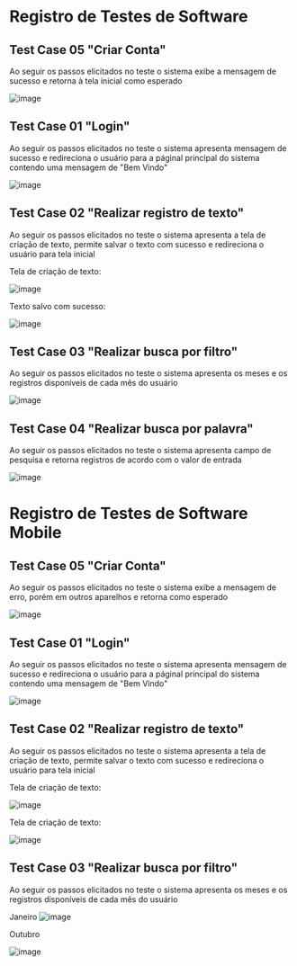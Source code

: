 # Registro de Testes de Software

## Test Case 05 "Criar Conta"

Ao seguir os passos elicitados no teste o sistema exibe a mensagem de sucesso e retorna à tela inicial como esperado

![image](https://github.com/ICEI-PUC-Minas-PMV-ADS/pmv-ads-2023-2-e4-proj-infra-t1-pmv-ads-2023-2-e4-projmoodtracker/assets/90872650/0b356080-8c7f-4390-9fec-c8f1b5927910)

## Test Case 01 "Login"
Ao seguir os passos elicitados no teste o sistema apresenta mensagem de sucesso e redireciona o usuário para a páginal principal do sistema contendo uma mensagem de "Bem Vindo"

![image](https://github.com/ICEI-PUC-Minas-PMV-ADS/pmv-ads-2023-2-e4-proj-infra-t1-pmv-ads-2023-2-e4-projmoodtracker/assets/90872650/913e6988-cde5-4d39-b91d-2c110867fb5d)

## Test Case 02 "Realizar registro de texto"
Ao seguir os passos elicitados no teste o sistema apresenta a tela de criação de texto, permite salvar o texto com sucesso e redireciona o usuário para tela inicial

Tela de criação de texto:

![image](https://github.com/ICEI-PUC-Minas-PMV-ADS/pmv-ads-2023-2-e4-proj-infra-t1-pmv-ads-2023-2-e4-projmoodtracker/assets/90872650/df134824-6a4d-4e03-890f-3018e52cc416)

Texto salvo com sucesso:

![image](https://github.com/ICEI-PUC-Minas-PMV-ADS/pmv-ads-2023-2-e4-proj-infra-t1-pmv-ads-2023-2-e4-projmoodtracker/assets/90872650/eb003264-bf1a-4de2-9ede-fabe9cccd95c)

## Test Case 03 "Realizar busca por filtro"
Ao seguir os passos elicitados no teste o sistema apresenta os meses e os registros disponíveis de cada mês do usuário

![image](https://github.com/ICEI-PUC-Minas-PMV-ADS/pmv-ads-2023-2-e4-proj-infra-t1-pmv-ads-2023-2-e4-projmoodtracker/assets/90872650/0f2c96fd-403a-4453-9722-9a47432ca5e6)

## Test Case 04 "Realizar busca por palavra"
Ao seguir os passos elicitados no teste o sistema apresenta campo de pesquisa e retorna registros de acordo com o valor de entrada

![image](https://github.com/ICEI-PUC-Minas-PMV-ADS/pmv-ads-2023-2-e4-proj-infra-t1-pmv-ads-2023-2-e4-projmoodtracker/assets/90872650/5b6f34c5-0a21-41bd-a411-b4b6eda5c16d)

# Registro de Testes de Software Mobile

## Test Case 05 "Criar Conta"

Ao seguir os passos elicitados no teste o sistema exibe a mensagem de erro, porém em outros aparelhos e retorna como esperado

![image](https://github.com/ICEI-PUC-Minas-PMV-ADS/pmv-ads-2023-2-e4-proj-infra-t1-pmv-ads-2023-2-e4-projmoodtracker/blob/2bb4c049bd9b693c59be831c023ebe3e2627e72f/docs/img/1%20-%20Criar%20cadastro%20erro.jpeg)

## Test Case 01 "Login"
Ao seguir os passos elicitados no teste o sistema apresenta mensagem de sucesso e redireciona o usuário para a páginal principal do sistema contendo uma mensagem de "Bem Vindo"

![image](https://github.com/ICEI-PUC-Minas-PMV-ADS/pmv-ads-2023-2-e4-proj-infra-t1-pmv-ads-2023-2-e4-projmoodtracker/blob/2bb4c049bd9b693c59be831c023ebe3e2627e72f/docs/img/1%20-%20Login%20efetuado.jpeg)


## Test Case 02 "Realizar registro de texto"
Ao seguir os passos elicitados no teste o sistema apresenta a tela de criação de texto, permite salvar o texto com sucesso e redireciona o usuário para tela inicial

Tela de criação de texto:

![image](https://github.com/ICEI-PUC-Minas-PMV-ADS/pmv-ads-2023-2-e4-proj-infra-t1-pmv-ads-2023-2-e4-projmoodtracker/blob/2bb4c049bd9b693c59be831c023ebe3e2627e72f/docs/img/1%20-%20Criando%20um%20post%20texto.jpeg)

Tela de criação de texto:

![image](https://github.com/ICEI-PUC-Minas-PMV-ADS/pmv-ads-2023-2-e4-proj-infra-t1-pmv-ads-2023-2-e4-projmoodtracker/blob/2bb4c049bd9b693c59be831c023ebe3e2627e72f/docs/img/1%20-%20Criando%20um%20post%20texto%20(2).jpeg)


## Test Case 03 "Realizar busca por filtro"
Ao seguir os passos elicitados no teste o sistema apresenta os meses e os registros disponíveis de cada mês do usuário

Janeiro
![image](https://github.com/ICEI-PUC-Minas-PMV-ADS/pmv-ads-2023-2-e4-proj-infra-t1-pmv-ads-2023-2-e4-projmoodtracker/blob/2bb4c049bd9b693c59be831c023ebe3e2627e72f/docs/img/1%20-%20Filtro%20ok.jpeg)

Outubro

![image](https://github.com/ICEI-PUC-Minas-PMV-ADS/pmv-ads-2023-2-e4-proj-infra-t1-pmv-ads-2023-2-e4-projmoodtracker/blob/2bb4c049bd9b693c59be831c023ebe3e2627e72f/docs/img/1%20-%20Filtro%20ok%20(2).jpeg)
